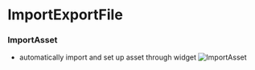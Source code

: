# ImportExportFile

### ImportAsset
- automatically import and set up asset through widget
![ImportAsset](https://github.com/TimChen1383/ImportExportFile/assets/37008451/34906bb9-c682-49fb-8505-1fffcd9141bb)

